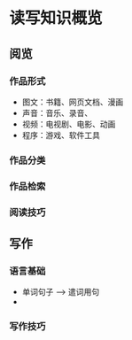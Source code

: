 # 读写知识概览

## 阅览
### 作品形式
- 图文：书籍、网页文档、漫画
- 声音：音乐、录音、
- 视频：电视剧、电影、动画
- 程序：游戏、软件工具
### 作品分类
### 作品检索
### 阅读技巧

## 写作
### 语言基础
- 单词句子 --> 遣词用句
- 
### 写作技巧